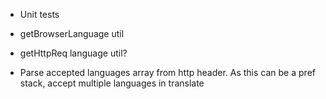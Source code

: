 - Unit tests
- getBrowserLanguage util
- getHttpReq language util?

- Parse accepted languages array from http header. As this can be a pref stack, accept multiple languages in translate
